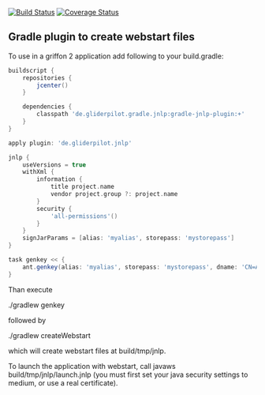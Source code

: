 [![Build Status](https://travis-ci.org/tschulte/gradle-jnlp-plugin.svg?branch=master)](https://travis-ci.org/tschulte/gradle-jnlp-plugin)
[![Coverage Status](https://coveralls.io/repos/tschulte/gradle-jnlp-plugin/badge.png?branch=master)](https://coveralls.io/r/tschulte/gradle-jnlp-plugin?branch=master)

Gradle plugin to create webstart files
--------------------------------------

To use in a griffon 2 application add following to your build.gradle:

```groovy
buildscript {
    repositories {
        jcenter()
    }

    dependencies {
        classpath 'de.gliderpilot.gradle.jnlp:gradle-jnlp-plugin:+'
    }
}

apply plugin: 'de.gliderpilot.jnlp'

jnlp {
    useVersions = true
    withXml {
        information {
            title project.name
            vendor project.group ?: project.name
        }
        security {
            'all-permissions'()
        }
    }
    signJarParams = [alias: 'myalias', storepass: 'mystorepass']
}

task genkey << {
    ant.genkey(alias: 'myalias', storepass: 'mystorepass', dname: 'CN=Ant Group, OU=Jakarta Division, O=Apache.org, C=US')
}
```

Than execute

./gradlew genkey

followed by

./gradlew createWebstart

which will create webstart files at build/tmp/jnlp.

To launch the application with webstart, call
javaws build/tmp/jnlp/launch.jnlp (you must first set your java security settings to medium, or use a real certificate).
